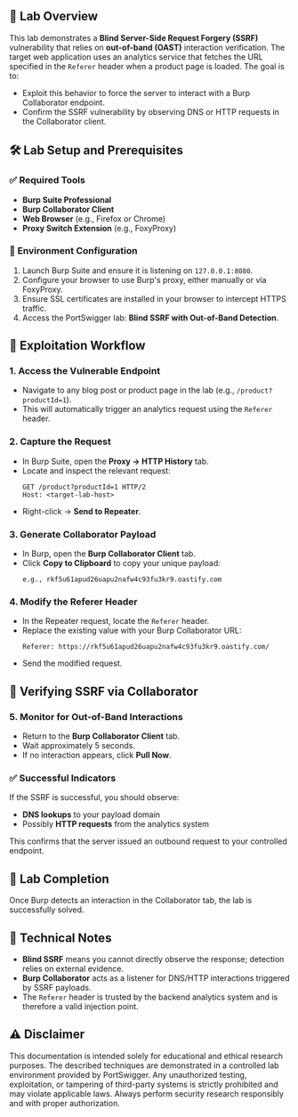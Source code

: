 ## 📘 Lab Overview
This lab demonstrates a **Blind Server-Side Request Forgery (SSRF)** vulnerability that relies on **out-of-band (OAST)** interaction verification. The target web application uses an analytics service that fetches the URL specified in the `Referer` header when a product page is loaded.
The goal is to:
- Exploit this behavior to force the server to interact with a Burp Collaborator endpoint.
- Confirm the SSRF vulnerability by observing DNS or HTTP requests in the Collaborator client.

## 🛠️ Lab Setup and Prerequisites

### ✅ Required Tools
- **Burp Suite Professional**
- **Burp Collaborator Client**
- **Web Browser** (e.g., Firefox or Chrome)
- **Proxy Switch Extension** (e.g., FoxyProxy)

### 🔧 Environment Configuration
1. Launch Burp Suite and ensure it is listening on `127.0.0.1:8080`.
2. Configure your browser to use Burp's proxy, either manually or via FoxyProxy.
3. Ensure SSL certificates are installed in your browser to intercept HTTPS traffic.
4. Access the PortSwigger lab: **Blind SSRF with Out-of-Band Detection**.

## 🎯 Exploitation Workflow

### 1. Access the Vulnerable Endpoint
- Navigate to any blog post or product page in the lab (e.g., `/product?productId=1`).
- This will automatically trigger an analytics request using the `Referer` header.

### 2. Capture the Request
- In Burp Suite, open the **Proxy → HTTP History** tab.
- Locate and inspect the relevant request:
  ```
  GET /product?productId=1 HTTP/2
  Host: <target-lab-host>
  ```
- Right-click → **Send to Repeater**.

### 3. Generate Collaborator Payload
- In Burp, open the **Burp Collaborator Client** tab.
- Click **Copy to Clipboard** to copy your unique payload:
  ```
  e.g., rkf5u61apud26uapu2nafw4c93fu3kr9.oastify.com
  ```
### 4. Modify the Referer Header
- In the Repeater request, locate the `Referer` header.
- Replace the existing value with your Burp Collaborator URL:
  ```http
  Referer: https://rkf5u61apud26uapu2nafw4c93fu3kr9.oastify.com/
  ```
- Send the modified request.

## 📡 Verifying SSRF via Collaborator

### 5. Monitor for Out-of-Band Interactions
- Return to the **Burp Collaborator Client** tab.
- Wait approximately 5 seconds.
- If no interaction appears, click **Pull Now**.

### ✅ Successful Indicators
If the SSRF is successful, you should observe:
- **DNS lookups** to your payload domain
- Possibly **HTTP requests** from the analytics system

This confirms that the server issued an outbound request to your controlled endpoint.

## 🏁 Lab Completion
Once Burp detects an interaction in the Collaborator tab, the lab is successfully solved.

## 📘 Technical Notes
- **Blind SSRF** means you cannot directly observe the response; detection relies on external evidence.
- **Burp Collaborator** acts as a listener for DNS/HTTP interactions triggered by SSRF payloads.
- The `Referer` header is trusted by the backend analytics system and is therefore a valid injection point.

## ⚠️ Disclaimer
This documentation is intended solely for educational and ethical research purposes.
The described techniques are demonstrated in a controlled lab environment provided by PortSwigger. Any unauthorized testing, exploitation, or tampering of third-party systems is strictly prohibited and may violate applicable laws. Always perform security research responsibly and with proper authorization.
